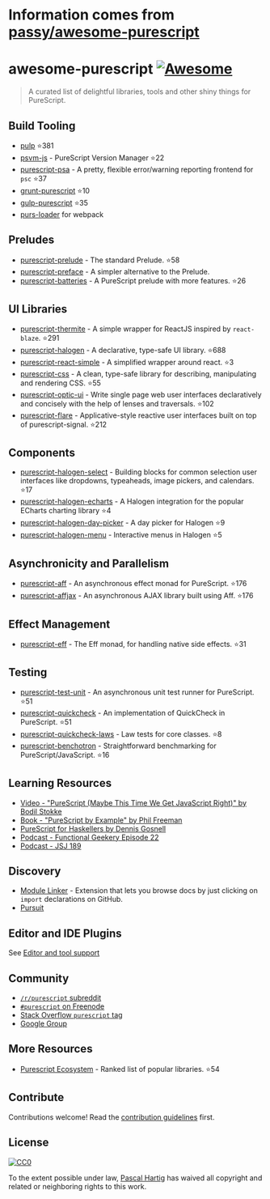 # Information comes from [passy/awesome-purescript](https://github.com/passy/awesome-purescript)
# awesome-purescript [![Awesome](https://cdn.rawgit.com/sindresorhus/awesome/d7305f38d29fed78fa85652e3a63e154dd8e8829/media/badge.svg)](https://github.com/sindresorhus/awesome)

> A curated list of delightful libraries, tools and other shiny things for PureScript.

## Build Tooling

- [pulp](https://github.com/bodil/pulp) :star:381
- [psvm-js](https://github.com/ThomasCrvsr/psvm-js) - PureScript Version Manager :star:22
- [purescript-psa](https://github.com/natefaubion/purescript-psa) - A pretty, flexible error/warning reporting frontend for `psc` :star:37
- [grunt-purescript](https://github.com/purescript-contrib/grunt-purescript) :star:10
- [gulp-purescript](https://github.com/purescript-contrib/gulp-purescript) :star:35
- [purs-loader](https://github.com/ethul/purs-loader) for webpack

## Preludes

- [purescript-prelude](https://github.com/purescript/purescript-prelude) - The standard Prelude. :star:58
- [purescript-preface](https://github.com/paf31/purescript-preface) - A simpler alternative to the Prelude.
- [purescript-batteries](https://github.com/tfausak/purescript-batteries) - A PureScript prelude with more features. :star:26

## UI Libraries

- [purescript-thermite](https://github.com/paf31/purescript-thermite) - A simple wrapper for ReactJS inspired by `react-blaze`. :star:291
- [purescript-halogen](https://github.com/slamdata/purescript-halogen) - A declarative, type-safe UI library. :star:688
- [purescript-react-simple](https://github.com/joneshf/purescript-react-simple) - A simplified wrapper around react. :star:3
- [purescript-css](https://github.com/slamdata/purescript-css) - A clean, type-safe library for describing, manipulating and rendering CSS. :star:55
- [purescript-optic-ui](https://github.com/zrho/purescript-optic-ui) - Write single page web user interfaces declaratively and concisely with the help of lenses and traversals. :star:102
- [purescript-flare](https://github.com/sharkdp/purescript-flare) - Applicative-style reactive user interfaces built on top of purescript-signal. :star:212

## Components

- [purescript-halogen-select](https://github.com/citizennet/purescript-halogen-select) - Building blocks for common selection user interfaces like dropdowns, typeaheads, image pickers, and calendars. :star:17
- [purescript-halogen-echarts](https://github.com/slamdata/purescript-halogen-echarts) - A Halogen integration for the popular ECharts charting library :star:4
- [purescript-halogen-day-picker](https://github.com/rnons/purescript-halogen-day-picker) - A day picker for Halogen :star:9
- [purescript-halogen-menu](https://github.com/slamdata/purescript-halogen-menu) - Interactive menus in Halogen :star:5

## Asynchronicity and Parallelism

- [purescript-aff](https://github.com/slamdata/purescript-aff) - An asynchronous effect monad for PureScript. :star:176
- [purescript-affjax](https://github.com/slamdata/purescript-aff) - An asynchronous AJAX library built using Aff. :star:176

## Effect Management

- [purescript-eff](https://github.com/purescript/purescript-eff) - The Eff monad, for handling native side effects. :star:31

## Testing

- [purescript-test-unit](https://github.com/bodil/purescript-test-unit) - An asynchronous unit test runner for PureScript. :star:51
- [purescript-quickcheck](https://github.com/purescript/purescript-quickcheck) - An implementation of QuickCheck in PureScript. :star:51
- [purescript-quickcheck-laws](https://github.com/garyb/purescript-quickcheck-laws) - Law tests for core classes. :star:8
- [purescript-benchotron](https://github.com/hdgarrood/purescript-benchotron) - Straightforward benchmarking for PureScript/JavaScript. :star:16

## Learning Resources

- [Video - "PureScript (Maybe This Time We Get JavaScript Right)" by Bodil Stokke](https://www.youtube.com/watch?v=yIlDBPiMb0o)
- [Book - "PureScript by Example" by Phil Freeman](https://leanpub.com/purescript/read)
- [PureScript for Haskellers by Dennis Gosnell](http://www.arow.info/blog/posts/2015-12-17-purescript-intro.html)
- [Podcast - Functional Geekery Episode 22](https://www.functionalgeekery.com/episode-22-lambdaconf-2015-part-1/)
- [Podcast - JSJ 189](https://devchat.tv/js-jabber/189-jsj-purescript-with-john-a-de-goes-and-phil-freeman)

## Discovery

- [Module Linker](https://fiatjaf.alhur.es/module-linker/#/purescript) - Extension that lets you browse docs by just clicking on `import` declarations on GitHub.
- [Pursuit](https://pursuit.purescript.org/)

## Editor and IDE Plugins

See [Editor and tool support](https://github.com/purescript/purescript/wiki/Editor-and-tool-support)

## Community

- [`/r/purescript` subreddit](http://www.reddit.com/r/purescript)
- [`#purescript` on Freenode](http://webchat.freenode.net/?channels=purescript)
- [Stack Overflow `purescript` tag](http://stackoverflow.com/questions/tagged/purescript)
- [Google Group](https://groups.google.com/forum/#!forum/purescript)

## More Resources

- [Purescript Ecosystem](https://github.com/xgrommx/purescript-ecosystem) - Ranked list of popular libraries. :star:54

## Contribute

Contributions welcome! Read the [contribution guidelines](contributing.md) first.


## License

[![CC0](http://i.creativecommons.org/p/zero/1.0/88x31.png)](http://creativecommons.org/publicdomain/zero/1.0/)

To the extent possible under law, [Pascal Hartig](https://passy.me/) has waived all copyright and related or neighboring rights to this work.

